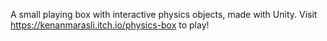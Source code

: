 A small playing box with interactive physics objects, made with Unity.
Visit https://kenanmarasli.itch.io/physics-box to play!